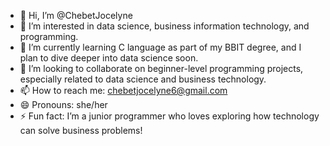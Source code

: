 - 👋 Hi, I’m @ChebetJocelyne
- 👀 I’m interested in data science, business information technology, and programming.
- 🌱 I’m currently learning C language as part of my BBIT degree, and I plan to dive deeper into data science soon.
- 💞️ I’m looking to collaborate on beginner-level programming projects, especially related to data science and business technology.
- 📫 How to reach me: chebetjocelyne6@gmail.com
- 😄 Pronouns: she/her
- ⚡ Fun fact: I’m a junior programmer who loves exploring how technology can solve business problems!
